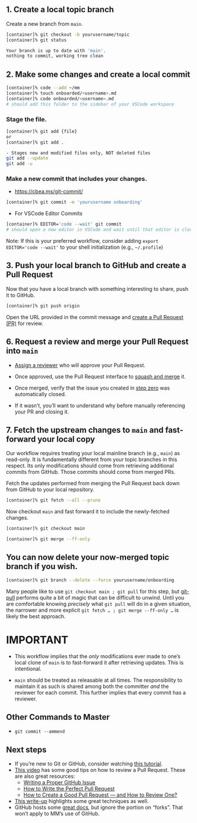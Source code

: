 
## 1. Create a local topic branch
Create a new branch from ``main``.
``` sh
[container]% git checkout -b yourusername/topic
[container]% git status

Your branch is up to date with 'main'.
nothing to commit, working tree clean
```

## 2. Make some changes and create a local commit
``` sh
[container]% code --add ~/mm
[container]% touch onboarded/<username>.md
[container]% code onboarded/<username>.md
# should add this folder to the sidebar of your VSCode workspace
```

### Stage the file.

``` sh
[container]% git add {file}
or
[container]% git add .

- Stages new and modified files only, NOT deleted files
git add --update
git add -u
```

### Make a new commit that includes your changes.
- https://cbea.ms/git-commit/
``` sh
[container]% git commit -m 'yourusername onboarding'

```
- For VSCode Editor Commits
``` sh
[container]% EDITOR='code --wait' git commit
# should open a new editor in VSCode and wait until that editor is closed
```
Note: If this is your preferred workflow, consider adding ``export EDITOR='code --wait'`` to your shell initialization (e.g., ``~/.profile``)


## 3. Push your local branch to GitHub and create a Pull Request

Now that you have a local branch with something interesting to share, push it to GitHub.

``` sh
[container]% git push origin
```

Open the URL provided in the commit message and [create a Pull Request (PR)](https://github.com/monetarymetals/onboarding-exercise/pulls) for review.

## 6. Request a review and merge your Pull Request into ``main``

- [Assign a reviewer](https://docs.github.com/en/github/collaborating-with-pull-requests/proposing-changes-to-your-work-with-pull-requests/requesting-a-pull-request-review) who will approve your Pull Request.

- Once approved, use the Pull Request interface to [squash and merge](https://docs.github.com/en/github/collaborating-with-pull-requests/incorporating-changes-from-a-pull-request/about-pull-request-merges#squash-and-merge-your-pull-request-commits) it.

- Once merged, verify that the issue you created in [step zero](#0-create-a-github-issue) was automatically closed.

- If it wasn’t, you’ll want to understand why before manually referencing your PR and closing it.



## 7. Fetch the upstream changes to ``main`` and fast-forward your local copy

Our workflow requires treating your local mainline branch (e.g., ``main``) as read-only.
It is fundamentally different from your topic branches in this respect.
Its only modifications should come from retrieving additional commits from GitHub.
Those commits should come from merged PRs.

Fetch the updates performed from merging the Pull Request back down from GitHub to your local repository.

``` sh
[container]% git fetch --all --prune
```

Now checkout ``main`` and fast forward it to include the newly-fetched changes.

``` sh
[container]% git checkout main

[container]% git merge --ff-only

```
## You can now delete your now-merged topic branch if you wish.

``` sh
[container]% git branch --delete --force yourusername/onboarding
```


Many people like to use ``git checkout main ; git pull`` for this step, but [git-pull](https://www.git-scm.com/docs/git-pull) performs quite a bit of magic that can be difficult to unwind.
Until you are comfortable knowing *precisely* what ``git pull`` will do in a given situation, the narrower and more explicit ``git fetch … ; git merge --ff-only …`` is likely the best approach.


# IMPORTANT

- This workflow implies that the *only* modifications ever made to one’s local clone of ``main`` is to fast-forward it after retrieving updates.
This is intentional.

- ``main`` should be treated as releasable at all times.
The responsibility to maintain it as such is shared among both the committer *and* the reviewer for each commit.
This further implies that every commit has a reviewer.



## Other Commands to Master
- ``git commit --ammend``

## Next steps

* If you’re new to Git or GitHub, consider watching [this tutorial](https://youtu.be/RGOj5yH7evk).
* [This video](https://youtu.be/lSnbOtw4izI) has some good tips on how to review a Pull Request.
  These are also great resources:
  * [Writing a Proper GitHub Issue](https://medium.com/nyc-planning-digital/writing-a-proper-github-issue-97427d62a20f)
  * [How to Write the Perfect Pull Request](https://github.blog/2015-01-21-how-to-write-the-perfect-pull-request/)
  * [How to Create a Good Pull Request — and How to Review One?](https://betterprogramming.pub/how-to-create-a-good-pull-request-and-how-to-review-one-c30a13f61fd2)
* [This write-up](https://blog.mozilla.org/webdev/2011/11/21/git-using-topic-branches-and-interactive-rebasing-effectively/) highlights some great techniques as well.
* GitHub hosts some [great docs](https://docs.github.com/en/github/collaborating-with-pull-requests), but ignore the portion on “forks”.
  That won’t apply to MM’s use of GitHub.
